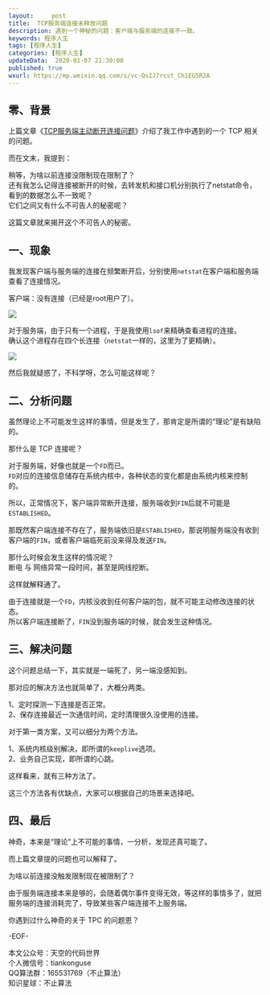 ```yaml
---   
layout:     post  
title:  TCP服务端连接未释放问题  
description: 遇到一个神秘的问题：客户端与服务端的连接不一致。  
keywords: 程序人生  
tags: [程序人生]    
categories: [程序人生]  
updateData:  2020-01-07 21:30:00  
published: true  
wxurl: https://mp.weixin.qq.com/s/vc-QsIJ7rcst_Ch1EG5R2A  
---  
```



## 零、背景  


上篇文章《[TCP服务端主动断开连接问题](http://github.tiankonguse.com/blog/2020/01/06/tcp-server-auto-close.html)》介绍了我工作中遇到的一个 TCP 相关的问题。  


而在文末，我提到：  


稍等，为啥以前连接没限制现在限制了？  
还有我怎么记得连接被断开的时候，去转发机和接口机分别执行了netstat命令，看到的数据怎么不一致呢？  
它们之间又有什么不可告人的秘密呢？


这篇文章就来揭开这个不可告人的秘密。  


## 一、现象  


我发现客户端与服务端的连接在频繁断开后，分别使用`netstat`在客户端和服务端查看了连接情况。  


客户端：没有连接（已经是root用户了）。  


![](http://res.tiankonguse.com/images/2020/01/07/002.png)  


对于服务端，由于只有一个进程，于是我使用`lsof`来精确查看进程的连接。  
确认这个进程存在四个长连接（`netstat`一样的，这里为了更精确）。  


![](http://res.tiankonguse.com/images/2020/01/07/001.png)  


然后我就疑惑了，不科学呀，怎么可能这样呢？  


## 二、分析问题  


虽然理论上不可能发生这样的事情，但是发生了，那肯定是所谓的“理论”是有缺陷的。  


那什么是 TCP 连接呢？  


对于服务端，好像也就是一个`FD`而已。  
`FD`对应的连接信息储存在系统内核中，各种状态的变化都是由系统内核来控制的。  


所以，正常情况下，客户端异常断开连接，服务端收到`FIN`后就不可能是`ESTABLISHED`。  


那既然客户端连接不存在了，服务端依旧是`ESTABLISHED`，那说明服务端没有收到客户端的`FIN`，或者客户端临死前没来得及发送`FIN`。  


那什么时候会发生这样的情况呢？  
断电 与 网络异常一段时间，甚至是网线挖断。  


这样就解释通了。  


由于连接就是一个`FD`，内核没收到任何客户端的包，就不可能主动修改连接的状态。  
所以客户端连接断了，`FIN`没到服务端的时候，就会发生这种情况。  


## 三、解决问题  


这个问题总结一下，其实就是一端死了，另一端没感知到。  


那对应的解决方法也就简单了，大概分两类。  


1、定时探测一下连接是否正常。  
2、保存连接最近一次通信时间，定时清理很久没使用的连接。  


对于第一类方案，又可以细分为两个方法。  


1、系统内核级别解决，即所谓的`keeplive`选项。  
2、业务自己实现，即所谓的心跳。  


这样看来，就有三种方法了。  


这三个方法各有优缺点，大家可以根据自己的场景来选择吧。  


## 四、最后  


神奇，本来是“理论”上不可能的事情，一分析，发现还真可能了。  


而上篇文章提的问题也可以解释了。  


为啥以前连接没触发限制现在被限制了？  


由于服务端连接本来是够的，会随着偶尔事件变得无效，等这样的事情多了，就把服务端的连接消耗完了，导致某些客户端连接不上服务端。  


你遇到过什么神奇的关于 TPC 的问题恩？  


-EOF-  


本文公众号：天空的代码世界  
个人微信号：tiankonguse  
QQ算法群：165531769（不止算法）  
知识星球：不止算法  

